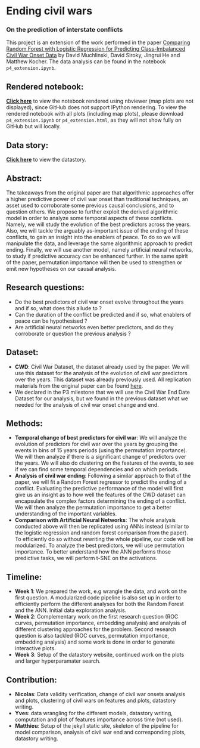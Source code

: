 # Ending civil wars 
### On the prediction of interstate conflicts

This project is an extension of the work performed in the paper [Comparing Random Forest with Logistic Regression for Predicting Class-Imbalanced Civil War Onset Data](https://www.jstor.org/stable/24573207?seq=1) by David Muchlinski, David Siroky, Jingrui He and Matthew Kocher. The data analysis can be found in the notebook `p4_extension.ipynb`.

## Rendered notebook:
[**Click here**](https://nbviewer.jupyter.org/github/epfl-ada/ada-2020-project-milestone-p3-p3_padamalgame/blob/main/p4_extension.ipynb) to view the notebook rendered using nbviewer (map plots are not displayed), since GitHub does not support IPython rendering. To view the rendered notebook with all plots (including map plots), please download `p4_extension.ipynb` or `p4_extension.html`, as they will not show fully on GitHub but will locally. 

## Data story:
[**Click here**](https://mlecauchois.github.io/cwonset/) to view the datastory.

## Abstract:
The takeaways from the original paper are that algorithmic approaches offer a higher predictive power of civil war onset than traditional techniques, an asset used to corroborate some previous causal conclusions, and to question others. We propose to further exploit the derived algorithmic model in order to analyze some temporal aspects of these conflicts. Namely, we will study the evolution of the best predictors across the years. Also, we will tackle the arguably as-important issue of the ending of these conflicts, to gain an insight into the enablers of peace. To do so we will manipulate the data, and leverage the same algorithmic approach to predict ending. Finally, we will use another model, namely artificial neural networks, to study if predictive accuracy can be enhanced further. In the same spirit of the paper, permutation importance will then be used to strengthen or emit new hypotheses on our causal analysis.

## Research questions:
- Do the best predictors of civil war onset evolve throughout the years and if so, what does this allude to ?
- Can the duration of the conflict be predicted and if so, what enablers of peace can be hypothesised ?
- Are artificial neural networks even better predictors, and do they corroborate or question the previous analysis ?

## Dataset:
- **CWD**: Civil War Dataset, the dataset already used by the paper. We will use this dataset for the analysis of the evolution of civil war predictors over the years. This dataset was already previously used. All replication materials from the original paper can be found [here](https://dataverse.harvard.edu/dataset.xhtml?persistentId=doi:10.7910/DVN/KRKWK8).
- We declared in the P3 milestone that we will use the Civil War End Date Dataset for our analysis, but we found in the previous dataset what we needed for the analysis of civil war onset change and end.

## Methods:
- **Temporal change of best predictors for civil war**: We will analyze the evolution of predictors for civil war over the years by grouping the events in bins of 15 years periods (using the permutation importance). We will then analyze if there is a significant change of predictors over the years. We will also do clustering on the features of the events, to see if we can find some temporal dependencies and on which periods.
- **Analysis of civil war ending**: Following a similar approach to that of the paper, we will fit a Random Forest regressor to predict the ending of a conflict. Evaluating the predictive performance of the model will first give us an insight as to how well the features of the CWD dataset can encapsulate the complex factors determining the ending of a conflict. We will then analyze the permutation importance to get a better understanding of the important variables.
- **Comparison with Artificial Neural Networks**: The whole analysis conducted above will then be replicated using ANNs instead (similar to the logistic regression and random forest comparison from the paper). To efficiently do so without rewriting the whole pipeline, our code will be modularized. To analyze the best predictors, we will use permutation importance. To better understand how the ANN performs those predictive tasks, we will perform t-SNE on the activations.

## Timeline:
- **Week 1**: We prepared the work, e.g wrangle the data, and work on the first question. A modularized code pipeline is also set up in order to efficiently perform the different analyses for both the Random Forest and the ANN. Initial data exploration analysis.
- **Week 2**: Complementary work on the first research question (ROC curves, permutation importance, embedding analysis) and analysis of different clustering approaches for the problem. Second research question is also tackled (ROC curves, permutation importance, embedding analysis) and some work is done in order to generate interactive plots. 
- **Week 3**: Setup of the datastory website, continued work on the plots and larger hyperparamater search.

## Contribution:
- **Nicolas**: Data validity verification, change of civil war onsets analysis and plots, clustering of civil wars on features and plots, datastory writing.
- **Yves**: data wrangling for the different models, datastory writing, computation and plot of features importance across time (not used).
- **Matthieu**: Setup of the jekyll static site, skeleton of the pipeline for model comparison, analysis of civil war end and corresponding plots, datastory writing.
